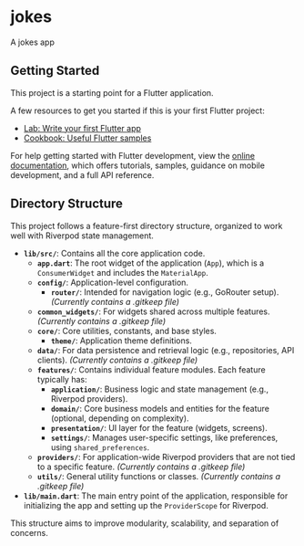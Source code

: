 # jokes

A jokes app

## Getting Started

This project is a starting point for a Flutter application.

A few resources to get you started if this is your first Flutter project:

- [Lab: Write your first Flutter app](https://docs.flutter.dev/get-started/codelab)
- [Cookbook: Useful Flutter samples](https://docs.flutter.dev/cookbook)

For help getting started with Flutter development, view the
[online documentation](https://docs.flutter.dev/), which offers tutorials,
samples, guidance on mobile development, and a full API reference.


## Directory Structure

This project follows a feature-first directory structure, organized to work well with Riverpod state management.

- **`lib/src/`**: Contains all the core application code.
  - **`app.dart`**: The root widget of the application (`App`), which is a `ConsumerWidget` and includes the `MaterialApp`.
  - **`config/`**: Application-level configuration.
    - **`router/`**: Intended for navigation logic (e.g., GoRouter setup). *(Currently contains a .gitkeep file)*
  - **`common_widgets/`**: For widgets shared across multiple features. *(Currently contains a .gitkeep file)*
  - **`core/`**: Core utilities, constants, and base styles.
    - **`theme/`**: Application theme definitions.
  - **`data/`**: For data persistence and retrieval logic (e.g., repositories, API clients). *(Currently contains a .gitkeep file)*
  - **`features/`**: Contains individual feature modules. Each feature typically has:
    - **`application/`**: Business logic and state management (e.g., Riverpod providers).
    - **`domain/`**: Core business models and entities for the feature (optional, depending on complexity).
    - **`presentation/`**: UI layer for the feature (widgets, screens).
    - **`settings/`**: Manages user-specific settings, like preferences, using `shared_preferences`.
  - **`providers/`**: For application-wide Riverpod providers that are not tied to a specific feature. *(Currently contains a .gitkeep file)*
  - **`utils/`**: General utility functions or classes. *(Currently contains a .gitkeep file)*
- **`lib/main.dart`**: The main entry point of the application, responsible for initializing the app and setting up the `ProviderScope` for Riverpod.

This structure aims to improve modularity, scalability, and separation of concerns.
